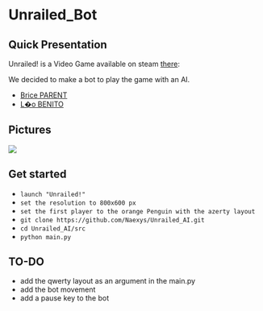 # Unrailed_Bot
## Quick Presentation

Unrailed! is a Video Game available on steam [there](https://unrailed-game.com/):

We decided to make a bot to play the game with an AI.

+ [Brice PARENT](https://github.com/Naexys)
+ [L�o BENITO  ](https://github.com/TrAyZeN)

## Pictures

![](assets/demo.gif)

## Get started

* `launch "Unrailed!"`
* `set the resolution to 800x600 px`
* `set the first player to the orange Penguin with the azerty layout`
* `git clone https://github.com/Naexys/Unrailed_AI.git`
* `cd Unrailed_AI/src`
* `python main.py`

## TO-DO

* add the qwerty layout as an argument in the main.py
* add the bot movement
* add a pause key to the bot